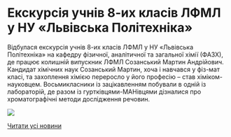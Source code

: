 # Екскурсія учнів 8-их класів ЛФМЛ у НУ &#171;Львівська Політехніка&#187;

Відбулася екскурсія учнів 8-их класів ЛФМЛ у НУ «Львівська Політехніка» на кафедру фізичної, аналітичної та загальної хімії (ФАЗХ), де працює колишній випускник ЛФМЛ Созанський Мартин Андрійович.  Кандидат хімічних наук Созанський Мартин, хоча і навчався у фіз-мат класі, та захоплення хімією переросло у його професію – став хіміком-науковцем. Восьмикласники із зацікавленням побували в одній із лабораторій, де разом із гуртківцями-МАНівцями дізналися про хроматографічні методи дослідження речовин.


![](/images/blog/екскурсія-учнів-8-их-класів-лфмл-у-ну-львівська/екск.jpg)


[Читати усі новини](/news)

